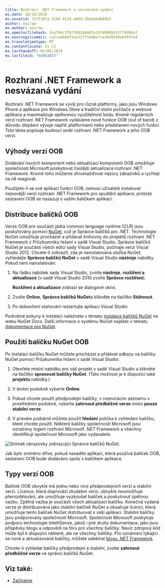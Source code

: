 ```yaml
---
title: Rozhraní .NET Framework a nesvázaná vydání
ms.date: 10/10/2018
ms.assetid: 721f10fa-3189-4124-a00d-56ddabd889b3
author: mairaw
ms.author: mairaw
ms.openlocfilehash: 3aaf64c2f0738d2db607a2476890b033ff9d06a2
ms.sourcegitcommit: ca2ca60e6f5ea327f164be7ce26d9599e0f85fe4
ms.translationtype: MT
ms.contentlocale: cs-CZ
ms.lasthandoff: 05/06/2019
ms.locfileid: "65063037"
---
```

# <a name="the-net-framework-and-out-of-band-releases"></a>Rozhraní .NET Framework a nesvázaná vydání

Rozhraní .NET Framework se vyvíjí pro různé platformy, jako jsou Windows Phone a aplikace pro Windows Store a tradiční stolní počítače a webové aplikace a maximalizuje opětovnou využitelnost kódu. Kromě regulárních verzí rozhraní .NET Framework vydáváme nové funkce OOB (out of band) z důvodu zlepšení vývoje napříč platformami nebo představení nových funkcí. Toto téma popisuje budoucí směr rozhraní .NET Framework a jeho OOB verzí.

## <a name="advantages-of-oob-releases"></a>Výhody verzí OOB
 Dodávání nových komponent nebo aktualizací komponent OOB umožňuje společnosti Microsoft poskytovat častější aktualizace rozhraní .NET Framework. Kromě toho můžeme shromažďovat názory zákazníků a rychleji na ně reagovat.

 Použijete-li ve své aplikaci funkci OOB, nemusí uživatelé instalovat nejnovější verzi rozhraní .NET Framework pro spuštění aplikace, protože sestavení OOB se nasazují s vaším balíčkem aplikací.

## <a name="how-oob-packages-are-distributed"></a>Distribuce balíčků OOB
Verze OOB pro součásti jádra common language runtime (CLR) jsou poskytovány pomocí [NuGet](https://www.nuget.org/), což je Správce balíčků pro .NET. Technologie NuGet umožňuje procházet a přidávat knihovny do projektů rozhraní .NET Framework z Průzkumníku řešení v sadě Visual Studio. Správce balíčků NuGet je součástí všech edicí sady Visual Studio, počínaje verzí Visual Studio 2012. Chcete-li zobrazit, zda je nainstalována služba NuGet, vyhledejte **Správce balíčků NuGet** v sadě Visual Studio **nástroje** nabídky. Pokud není nainstalován:

1. Na řádku nabídek sady Visual Studio, zvolte **nástroje**, **rozšíření a aktualizace** (v sadě Visual Studio 2010 zvolte **Správce rozšíření**).

     **Rozšíření a aktualizace** zobrazí se dialogové okno.

2. Zvolte **Online**, **Správce balíčků NuGet**a klikněte na tlačítko **Stáhnout**.

3. Po dokončení stahování restartujte aplikaci Visual Studio.

 Podrobné pokyny k instalaci naleznete v tématu [instalace balíčků NuGet](/nuget/install-nuget-client-tools) na webu NuGet Docs. Další informace o systému NuGet najdete v tématu [dokumentace pro NuGet](/nuget).

## <a name="using-a-nuget-oob-package"></a>Použití balíčku NuGet OOB
 Po instalaci balíčku NuGet můžete procházet a přidávat odkazy na balíčky NuGet pomocí Průzkumníka řešení v sadě Visual Studio:

1. Otevřete místní nabídku pro váš projekt v sadě Visual Studio a klikněte na tlačítko **spravovat balíčky NuGet**. (Tato možnost je k dispozici také **projektu** nabídky.)

2. V levém podokně vyberte **Online**.

3. Pokud chcete použít předprodejní balíčky, v rozevíracím seznamu v prostředním podokně, vyberte **zahrnout předběžné verze** místo **pouze stabilní verze**.

4. V pravém podokně můžete použít **hledání** políčka k vyhledání balíčku, které chcete použít. Některé balíčky společnosti Microsoft jsou označeny logem rozhraní Microsoft .NET Framework a všechny identifikují společnost Microsoft jako vydavatele.

 ![Snímek obrazovky zobrazující Správce balíčků NuGet.](./media/the-net-framework-and-out-of-band-releases/nuget-package-manager-dialog.png)

 Jak bylo zmíněno dříve, pokud nasadíte aplikaci, která používá balíček OOB, sestavení OOB bude dodáváno spolu s balíčkem aplikace.

## <a name="types-of-oob-releases"></a>Typy verzí OOB
 Balíček OOB obvykle má jednu nebo více předprodejních verzí a stabilní verzi. Licence, která doprovází zkušební verzi, obvykle neumožňuje přerozdělování, ale umožňuje vyzkoušet balíček a poskytnout zpětnou vazbu. Zpětná vazba je součástí všech aktualizací balíčku. Konečná vydaná verze je distribuována jako stabilní balíček NuGet a obsahuje licenci, která umožňuje tento balíček NuGet distribuovat s vaší aplikací. Stabilní balíčky jsou podporovány společností Microsoft. Společnost Microsoft poskytuje podporu technologie IntelliSense, jakož i jiné druhy dokumentace, jako jsou příspěvky blogu a odpovědi na fóru pro všechny balíčky. Navíc zdrojový kód může být k dispozici některé, ale ne všechny balíčky. Pro oznámení týkající se nové a aktualizované balíčky, můžete odebírat [blogu .NET Framework](https://devblogs.microsoft.com/dotnet/).

 Chcete-li vyhledat balíčky předprodejní a stabilní, zvolte **zahrnout předběžné verze** ve správci balíčků NuGet.

## <a name="see-also"></a>Viz také:

- [Začínáme](../../../docs/framework/get-started/index.md)
